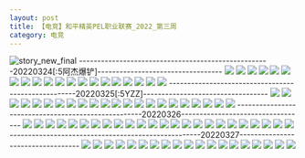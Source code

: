 ```yaml
---
layout: post
title: 【电竞】和平精英PEL职业联赛_2022_第三周
category: 电竞
---
```

![story_new_final](http://rdr022gcy.hd-bkt.clouddn.com/img/story_new_final_0322.png)
----------------------------------------------------20220324[:5阿杰爆铲]----------------------------------
![](http://rdr022gcy.hd-bkt.clouddn.com/img/pel-220324-1.png)
![](http://rdr022gcy.hd-bkt.clouddn.com/img/pel-220324-3.png)
![](http://rdr022gcy.hd-bkt.clouddn.com/img/pel-220324-new-1.png)
![](http://rdr022gcy.hd-bkt.clouddn.com/img/pel-220324-new-2.png)
![](http://rdr022gcy.hd-bkt.clouddn.com/img/pel-220324-new-3.png)
![](http://rdr022gcy.hd-bkt.clouddn.com/img/pel-220324-new-4.png)
![](http://rdr022gcy.hd-bkt.clouddn.com/img/pel-220324-new-5.png)
![](http://rdr022gcy.hd-bkt.clouddn.com/img/pel-220324-new-6.png)
![](http://rdr022gcy.hd-bkt.clouddn.com/img/pel-220324-new-7.png)
![](http://rdr022gcy.hd-bkt.clouddn.com/img/pel-220324-new-8.png)
![](http://rdr022gcy.hd-bkt.clouddn.com/img/pel-220324-new-9.png)
![](http://rdr022gcy.hd-bkt.clouddn.com/img/pel-220324-new-10.png)
![](http://rdr022gcy.hd-bkt.clouddn.com/img/pel-220324-new-11.png)
![](http://rdr022gcy.hd-bkt.clouddn.com/img/pel-220324-new-12.png)
![](http://rdr022gcy.hd-bkt.clouddn.com/img/pel-220324-new-13.png)
![](http://rdr022gcy.hd-bkt.clouddn.com/img/pel-220324-new-14.png)
![](http://rdr022gcy.hd-bkt.clouddn.com/img/pel-220324-new-15.png)
![](http://rdr022gcy.hd-bkt.clouddn.com/img/pel-220324-new-16.png)
![](http://rdr022gcy.hd-bkt.clouddn.com/img/pel-220324-new-17.png)
![](http://rdr022gcy.hd-bkt.clouddn.com/img/pel-220324-new-18.png)
----------------------------------------------------20220325[:5YZZ]----------------------------------
![](http://rdr022gcy.hd-bkt.clouddn.com/img/pel-220325-1.png)
![](http://rdr022gcy.hd-bkt.clouddn.com/img/pel-220325-2.png)
![](http://rdr022gcy.hd-bkt.clouddn.com/img/pel-220325-3.png)
![](http://rdr022gcy.hd-bkt.clouddn.com/img/pel-220325-4.png)
![](http://rdr022gcy.hd-bkt.clouddn.com/img/pel-220325-5.png)
![](http://rdr022gcy.hd-bkt.clouddn.com/img/pel-220325-6.png)
![](http://rdr022gcy.hd-bkt.clouddn.com/img/pel-220325-7.png)
![](http://rdr022gcy.hd-bkt.clouddn.com/img/pel-220325-8.png)
![](http://rdr022gcy.hd-bkt.clouddn.com/img/pel-220325-9.png)
![](http://rdr022gcy.hd-bkt.clouddn.com/img/pel-220325-10.png)
![](http://rdr022gcy.hd-bkt.clouddn.com/img/pel-220325-11.png)
![](http://rdr022gcy.hd-bkt.clouddn.com/img/pel-220325-12.png)
![](http://rdr022gcy.hd-bkt.clouddn.com/img/pel-220325-13.png)
![](http://rdr022gcy.hd-bkt.clouddn.com/img/pel-220325-14.png)
![](http://rdr022gcy.hd-bkt.clouddn.com/img/pel-220325-15.png)
![](http://rdr022gcy.hd-bkt.clouddn.com/img/pel-220325-16.png)
![](http://rdr022gcy.hd-bkt.clouddn.com/img/pel-220325-17.png)
![](http://rdr022gcy.hd-bkt.clouddn.com/img/pel-220325-18.png)
![](http://rdr022gcy.hd-bkt.clouddn.com/img/pel-220325-19.png)
![](http://rdr022gcy.hd-bkt.clouddn.com/img/pel-220325-20.png)
![](http://rdr022gcy.hd-bkt.clouddn.com/img/pel-220325-21.png)
![](http://rdr022gcy.hd-bkt.clouddn.com/img/pel-220325-22.png)
----------------------------------------------------20220326----------------------------------
![](http://rdr022gcy.hd-bkt.clouddn.com/img/pel-220326-1.png)
![](http://rdr022gcy.hd-bkt.clouddn.com/img/pel-220326-2.png)
![](http://rdr022gcy.hd-bkt.clouddn.com/img/pel-220326-3.png)
![](http://rdr022gcy.hd-bkt.clouddn.com/img/pel-220326-4.png)
![](http://rdr022gcy.hd-bkt.clouddn.com/img/pel-220326-5.png)
![](http://rdr022gcy.hd-bkt.clouddn.com/img/pel-220326-6.png)
![](http://rdr022gcy.hd-bkt.clouddn.com/img/pel-220326-7.png)
![](http://rdr022gcy.hd-bkt.clouddn.com/img/pel-220326-8.png)
![](http://rdr022gcy.hd-bkt.clouddn.com/img/pel-220326-10.png)
![](http://rdr022gcy.hd-bkt.clouddn.com/img/pel-220326-11.png)
![](http://rdr022gcy.hd-bkt.clouddn.com/img/pel-220326-12.png)
![](http://rdr022gcy.hd-bkt.clouddn.com/img/pel-220326-13.png)
![](http://rdr022gcy.hd-bkt.clouddn.com/img/pel-220326-14.png)
![](http://rdr022gcy.hd-bkt.clouddn.com/img/pel-220326-15.png)
![](http://rdr022gcy.hd-bkt.clouddn.com/img/pel-220326-16.png)
![](http://rdr022gcy.hd-bkt.clouddn.com/img/pel-220326-17.png)
![](http://rdr022gcy.hd-bkt.clouddn.com/img/pel-220326-18.png)
![](http://rdr022gcy.hd-bkt.clouddn.com/img/pel-220326-19.png)
![](http://rdr022gcy.hd-bkt.clouddn.com/img/pel-220326-20.png)
![](http://rdr022gcy.hd-bkt.clouddn.com/img/pel-220326-21.png)
![](http://rdr022gcy.hd-bkt.clouddn.com/img/pel-220326-22.png)
![](http://rdr022gcy.hd-bkt.clouddn.com/img/pel-220326-23.png)
![](http://rdr022gcy.hd-bkt.clouddn.com/img/pel-220326-24.png)
![](http://rdr022gcy.hd-bkt.clouddn.com/img/pel-220326-25.png)
----------------------------------------------------20220327----------------------------------
![](http://rdr022gcy.hd-bkt.clouddn.com/img/pel-220327-1.png)
![](http://rdr022gcy.hd-bkt.clouddn.com/img/pel-220327-2.png)
![](http://rdr022gcy.hd-bkt.clouddn.com/img/pel-220327-3.png)
![](http://rdr022gcy.hd-bkt.clouddn.com/img/pel-220327-4.png)
![](http://rdr022gcy.hd-bkt.clouddn.com/img/pel-220327-5.png)
![](http://rdr022gcy.hd-bkt.clouddn.com/img/pel-220327-6.png)
![](http://rdr022gcy.hd-bkt.clouddn.com/img/pel-220327-7.png)
![](http://rdr022gcy.hd-bkt.clouddn.com/img/pel-220327-8.png)
![](http://rdr022gcy.hd-bkt.clouddn.com/img/pel-220327-10.png)
![](http://rdr022gcy.hd-bkt.clouddn.com/img/pel-220327-11.png)
![](http://rdr022gcy.hd-bkt.clouddn.com/img/pel-220327-12.png)
![](http://rdr022gcy.hd-bkt.clouddn.com/img/pel-220327-13.png)
![](http://rdr022gcy.hd-bkt.clouddn.com/img/pel-220327-14.png)
![](http://rdr022gcy.hd-bkt.clouddn.com/img/pel-220327-15.png)
![](http://rdr022gcy.hd-bkt.clouddn.com/img/pel-220327-16.png)
![](http://rdr022gcy.hd-bkt.clouddn.com/img/pel-220327-17.png)
![](http://rdr022gcy.hd-bkt.clouddn.com/img/pel-220327-18.png)
![](http://rdr022gcy.hd-bkt.clouddn.com/img/pel-220327-19.png)
![](http://rdr022gcy.hd-bkt.clouddn.com/img/pel-220327-20.png)